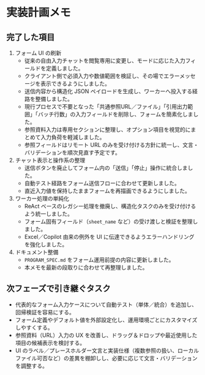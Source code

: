 ﻿# 実装計画メモ

## 完了した項目

1. フォーム UI の刷新  
   - 従来の自由入力チャットを閲覧専用に変更し、モードに応じた入力フィールドを定義しました。  
   - クライアント側で必須入力や数値範囲を検証し、その場でエラーメッセージを表示できるようにしました。  
   - 送信内容から構造化 JSON ペイロードを生成し、ワーカーへ投入する経路を整備しました。  
   - 現行プロセスで不要となった「共通参照URL／ファイル」「引用出力範囲」「バッチ行数」の入力フィールドを削除し、フォームを簡素化しました。  
   - 参照資料入力は専用セクションに整理し、オプション項目を視覚的にまとめて入力負荷を軽減しました。  
   - 参照フィールドはリモート URL のみを受け付ける方針に統一し、文言・バリデーションを順次見直す予定です。
2. チャット表示と操作系の整理  
   - 送信ボタンを廃止してフォーム内の「送信」「停止」操作に統合しました。  
   - 自動テスト経路をフォーム送信フローに合わせて更新しました。  
   - 直近入力値を保持したままフォームを再描画できるようにしました。
3. ワーカー処理の単純化  
   - ReAct ベースのレガシー処理を撤廃し、構造化タスクのみを受け付けるよう統一しました。  
   - フォーム固有フィールド（`sheet_name` など）の受け渡しと検証を整理しました。  
   - Excel／Copilot 由来の例外を UI に伝達できるようエラーハンドリングを強化しました。
4. ドキュメント整備  
   - `PROGRAM_SPEC.md` をフォーム運用前提の内容に更新しました。  
   - 本メモを最新の段取りに合わせて再整理しました。

## 次フェーズで引き継ぐタスク

- 代表的なフォーム入力ケースについて自動テスト（単体／統合）を追加し、回帰検証を容易にする。  
- フォーム定義やデフォルト値を外部設定化し、運用環境ごとにカスタマイズしやすくする。  
- 参照資料（URL）入力の UX を改善し、ドラッグ＆ドロップや最近使用した項目の候補表示を検討する。  
- UI のラベル／プレースホルダー文言と実装仕様（複数参照の扱い、ローカルファイル可否など）の差異を棚卸しし、必要に応じて文言・バリデーションを調整する。
